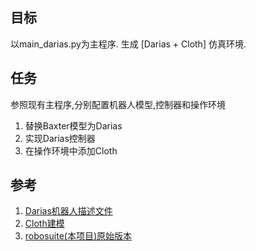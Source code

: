 ## 目标

以main_darias.py为主程序.
生成 [Darias + Cloth] 仿真环境.

## 任务

参照现有主程序,分别配置机器人模型,控制器和操作环境
1. 替换Baxter模型为Darias
2. 实现Darias控制器
3. 在操作环境中添加Cloth

## 参考

1. [Darias机器人描述文件](https://git.ias.informatik.tu-darmstadt.de/ias_ros/darias_core/tree/master/darias_description)
2. [Cloth建模](https://git.ias.informatik.tu-darmstadt.de/ren/ip_graspdeform/tree/master/ClothSimulation)
3. [robosuite(本项目)原始版本](https://github.com/StanfordVL/robosuite.git)
